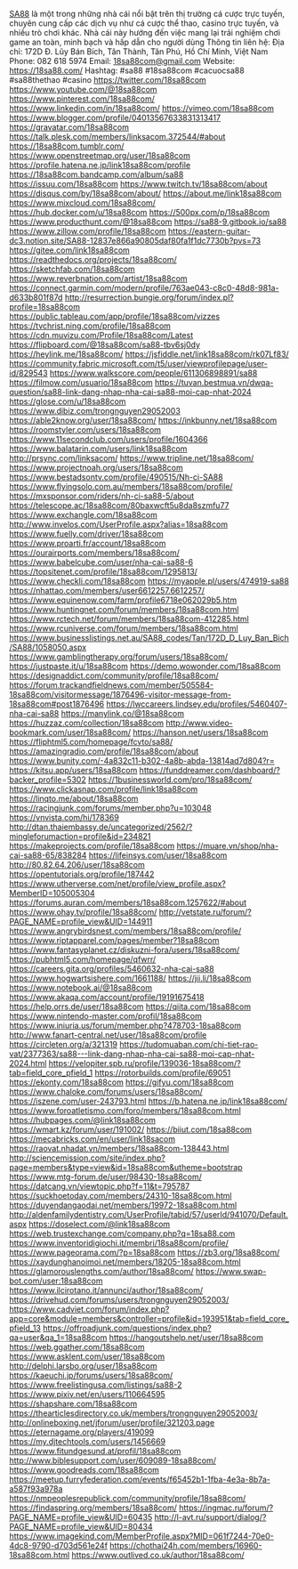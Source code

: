 <a href="https://18sa88.com/">SA88</a> là một trong những nhà cái nổi bật trên thị trường cá cược trực tuyến, chuyên cung cấp các dịch vụ như cá cược thể thao, casino trực tuyến, và nhiều trò chơi khác. Nhà cái này hướng đến việc mang lại trải nghiệm chơi game an toàn, minh bạch và hấp dẫn cho người dùng
Thông tin liên hệ:
Địa chỉ: 172D Đ. Lũy Bán Bích, Tân Thành, Tân Phú, Hồ Chí Minh, Việt Nam
Phone: 082 618 5974
Email: 18sa88com@gmail.com
Website:
<a href="https://18sa88.com/">https://18sa88.com/</a>
Hashtag: #sa88 #18sa88com #cacuocsa88 #sa88thethao #casino
<a href="https://twitter.com/18sa88com">https://twitter.com/18sa88com</a>
<a href="https://www.youtube.com/@18sa88com">https://www.youtube.com/@18sa88com</a>
<a href="https://www.pinterest.com/18sa88com/">https://www.pinterest.com/18sa88com/</a>
<a href="https://www.linkedin.com/in/18sa88com/">https://www.linkedin.com/in/18sa88com/</a>
<a href="https://vimeo.com/18sa88com">https://vimeo.com/18sa88com</a>
<a href="https://www.blogger.com/profile/04013567633831313417">https://www.blogger.com/profile/04013567633831313417</a>
<a href="https://gravatar.com/18sa88com">https://gravatar.com/18sa88com</a>
<a href="https://talk.plesk.com/members/linksacom.372544/#about">https://talk.plesk.com/members/linksacom.372544/#about</a>
<a href="https://18sa88com.tumblr.com/">https://18sa88com.tumblr.com/</a>
<a href="https://www.openstreetmap.org/user/18sa88com">https://www.openstreetmap.org/user/18sa88com</a>
<a href="https://profile.hatena.ne.jp/link18sa88com/profile">https://profile.hatena.ne.jp/link18sa88com/profile</a>
<a href="https://18sa88com.bandcamp.com/album/sa88">https://18sa88com.bandcamp.com/album/sa88</a>
<a href="https://issuu.com/18sa88com">https://issuu.com/18sa88com</a>
<a href="https://www.twitch.tv/18sa88com/about">https://www.twitch.tv/18sa88com/about</a>
<a href="https://disqus.com/by/18sa88com/about/">https://disqus.com/by/18sa88com/about/</a>
<a href="https://about.me/link18sa88com">https://about.me/link18sa88com</a>
<a href="https://www.mixcloud.com/18sa88com/">https://www.mixcloud.com/18sa88com/</a>
<a href="https://hub.docker.com/u/18sa88com">https://hub.docker.com/u/18sa88com</a>
<a href="https://500px.com/p/18sa88com">https://500px.com/p/18sa88com</a>
<a href="https://www.producthunt.com/@18sa88com">https://www.producthunt.com/@18sa88com</a>
<a href="https://sa88-9.gitbook.io/sa88">https://sa88-9.gitbook.io/sa88</a>
<a href="https://www.zillow.com/profile/18sa88com">https://www.zillow.com/profile/18sa88com</a>
<a href="https://eastern-guitar-dc3.notion.site/SA88-12837e866a90805daf80fa1f1dc7730b?pvs=73">https://eastern-guitar-dc3.notion.site/SA88-12837e866a90805daf80fa1f1dc7730b?pvs=73</a>
<a href="https://gitee.com/link18sa88com">https://gitee.com/link18sa88com</a>
<a href="https://readthedocs.org/projects/18sa88com/">https://readthedocs.org/projects/18sa88com/</a>
<a href="https://sketchfab.com/18sa88com">https://sketchfab.com/18sa88com</a>
<a href="https://www.reverbnation.com/artist/18sa88com">https://www.reverbnation.com/artist/18sa88com</a>
<a href="https://connect.garmin.com/modern/profile/763ae043-c8c0-48d8-981a-d633b801f87d">https://connect.garmin.com/modern/profile/763ae043-c8c0-48d8-981a-d633b801f87d</a>
<a href="http://resurrection.bungie.org/forum/index.pl?profile=18sa88com">http://resurrection.bungie.org/forum/index.pl?profile=18sa88com</a>
<a href="https://public.tableau.com/app/profile/18sa88com/vizzes">https://public.tableau.com/app/profile/18sa88com/vizzes</a>
<a href="https://tvchrist.ning.com/profile/18sa88com">https://tvchrist.ning.com/profile/18sa88com</a>
<a href="https://cdn.muvizu.com/Profile/18sa88com/Latest">https://cdn.muvizu.com/Profile/18sa88com/Latest</a>
<a href="https://flipboard.com/@18sa88com/sa88-tbv6sj0dy">https://flipboard.com/@18sa88com/sa88-tbv6sj0dy</a>
<a href="https://heylink.me/18sa88com/">https://heylink.me/18sa88com/</a>
<a href="https://jsfiddle.net/link18sa88com/rk07Lf83/">https://jsfiddle.net/link18sa88com/rk07Lf83/</a>
<a href="https://community.fabric.microsoft.com/t5/user/viewprofilepage/user-id/829543">https://community.fabric.microsoft.com/t5/user/viewprofilepage/user-id/829543</a>
<a href="https://www.walkscore.com/people/611306898891/sa88">https://www.walkscore.com/people/611306898891/sa88</a>
<a href="https://filmow.com/usuario/18sa88com">https://filmow.com/usuario/18sa88com</a>
<a href="https://tuvan.bestmua.vn/dwqa-question/sa88-link-dang-nhap-nha-cai-sa88-moi-cap-nhat-2024">https://tuvan.bestmua.vn/dwqa-question/sa88-link-dang-nhap-nha-cai-sa88-moi-cap-nhat-2024</a>
<a href="https://glose.com/u/18sa88com">https://glose.com/u/18sa88com</a>
<a href="https://www.dibiz.com/trongnguyen29052003">https://www.dibiz.com/trongnguyen29052003</a>
<a href="https://able2know.org/user/18sa88com/">https://able2know.org/user/18sa88com/</a>
<a href="https://inkbunny.net/18sa88com">https://inkbunny.net/18sa88com</a>
<a href="https://roomstyler.com/users/18sa88com">https://roomstyler.com/users/18sa88com</a>
<a href="https://www.11secondclub.com/users/profile/1604366">https://www.11secondclub.com/users/profile/1604366</a>
<a href="https://www.balatarin.com/users/link18sa88com">https://www.balatarin.com/users/link18sa88com</a>
<a href="http://prsync.com/linksacom/">http://prsync.com/linksacom/</a>
<a href="https://www.tripline.net/18sa88com/">https://www.tripline.net/18sa88com/</a>
<a href="https://www.projectnoah.org/users/18sa88com">https://www.projectnoah.org/users/18sa88com</a>
<a href="https://www.bestadsontv.com/profile/490515/Nh-ci-SA88">https://www.bestadsontv.com/profile/490515/Nh-ci-SA88</a>
<a href="https://www.flyingsolo.com.au/members/18sa88com/profile/">https://www.flyingsolo.com.au/members/18sa88com/profile/</a>
<a href="https://mxsponsor.com/riders/nh-ci-sa88-5/about">https://mxsponsor.com/riders/nh-ci-sa88-5/about</a>
<a href="https://telescope.ac/18sa88com/80baxwcft5u8da8szmfu77">https://telescope.ac/18sa88com/80baxwcft5u8da8szmfu77</a>
<a href="https://www.exchangle.com/18sa88com">https://www.exchangle.com/18sa88com</a>
<a href="http://www.invelos.com/UserProfile.aspx?alias=18sa88com">http://www.invelos.com/UserProfile.aspx?alias=18sa88com</a>
<a href="https://www.fuelly.com/driver/18sa88com">https://www.fuelly.com/driver/18sa88com</a>
<a href="https://www.proarti.fr/account/18sa88com">https://www.proarti.fr/account/18sa88com</a>
<a href="https://ourairports.com/members/18sa88com/">https://ourairports.com/members/18sa88com/</a>
<a href="https://www.babelcube.com/user/nha-cai-sa88-6">https://www.babelcube.com/user/nha-cai-sa88-6</a>
<a href="https://topsitenet.com/profile/18sa88com/1295813/">https://topsitenet.com/profile/18sa88com/1295813/</a>
<a href="https://www.checkli.com/18sa88com">https://www.checkli.com/18sa88com</a>
<a href="https://myapple.pl/users/474919-sa88">https://myapple.pl/users/474919-sa88</a>
<a href="https://nhattao.com/members/user6612257.6612257/">https://nhattao.com/members/user6612257.6612257/</a>
<a href="https://www.equinenow.com/farm/profile6718e062029b5.htm">https://www.equinenow.com/farm/profile6718e062029b5.htm</a>
<a href="https://www.huntingnet.com/forum/members/18sa88com.html">https://www.huntingnet.com/forum/members/18sa88com.html</a>
<a href="https://www.rctech.net/forum/members/18sa88com-412285.html">https://www.rctech.net/forum/members/18sa88com-412285.html</a>
<a href="https://www.rcuniverse.com/forum/members/18sa88com.html">https://www.rcuniverse.com/forum/members/18sa88com.html</a>
<a href="https://www.businesslistings.net.au/SA88_codes/Tan/172D_D_Luy_Ban_Bich/SA88/1058050.aspx">https://www.businesslistings.net.au/SA88_codes/Tan/172D_D_Luy_Ban_Bich/SA88/1058050.aspx</a>
<a href="https://www.gamblingtherapy.org/forum/users/18sa88com/">https://www.gamblingtherapy.org/forum/users/18sa88com/</a>
<a href="https://justpaste.it/u/18sa88com">https://justpaste.it/u/18sa88com</a>
<a href="https://demo.wowonder.com/18sa88com">https://demo.wowonder.com/18sa88com</a>
<a href="https://designaddict.com/community/profile/18sa88com/">https://designaddict.com/community/profile/18sa88com/</a>
<a href="https://forum.trackandfieldnews.com/member/505584-18sa88com/visitormessage/1876496-visitor-message-from-18sa88com#post1876496">https://forum.trackandfieldnews.com/member/505584-18sa88com/visitormessage/1876496-visitor-message-from-18sa88com#post1876496</a>
<a href="https://lwccareers.lindsey.edu/profiles/5460407-nha-cai-sa88">https://lwccareers.lindsey.edu/profiles/5460407-nha-cai-sa88</a>
<a href="https://manylink.co/@18sa88com">https://manylink.co/@18sa88com</a>
<a href="https://huzzaz.com/collection/18sa88com">https://huzzaz.com/collection/18sa88com</a>
<a href="http://www.video-bookmark.com/user/18sa88com/">http://www.video-bookmark.com/user/18sa88com/</a>
<a href="https://hanson.net/users/18sa88com">https://hanson.net/users/18sa88com</a>
<a href="https://fliphtml5.com/homepage/fcvto/sa88/">https://fliphtml5.com/homepage/fcvto/sa88/</a>
<a href="https://amazingradio.com/profile/18sa88com/about">https://amazingradio.com/profile/18sa88com/about</a>
<a href="https://www.bunity.com/-4a832c11-b302-4a8b-abda-13814ad7d804?r=">https://www.bunity.com/-4a832c11-b302-4a8b-abda-13814ad7d804?r=</a>
<a href="https://kitsu.app/users/18sa88com">https://kitsu.app/users/18sa88com</a>
<a href="https://funddreamer.com/dashboard/?backer_profile=5302">https://funddreamer.com/dashboard/?backer_profile=5302</a>
<a href="https://1businessworld.com/pro/18sa88com/">https://1businessworld.com/pro/18sa88com/</a>
<a href="https://www.clickasnap.com/profile/link18sa88com">https://www.clickasnap.com/profile/link18sa88com</a>
<a href="https://linqto.me/about/18sa88com">https://linqto.me/about/18sa88com</a>
<a href="https://racingjunk.com/forums/member.php?u=103048">https://racingjunk.com/forums/member.php?u=103048</a>
<a href="https://vnvista.com/hi/178369">https://vnvista.com/hi/178369</a>
<a href="http://dtan.thaiembassy.de/uncategorized/2562/?mingleforumaction=profile&id=234821">http://dtan.thaiembassy.de/uncategorized/2562/?mingleforumaction=profile&id=234821</a>
<a href="https://makeprojects.com/profile/18sa88com">https://makeprojects.com/profile/18sa88com</a>
<a href="https://muare.vn/shop/nha-cai-sa88-65/838284">https://muare.vn/shop/nha-cai-sa88-65/838284</a>
<a href="https://lifeinsys.com/user/18sa88com">https://lifeinsys.com/user/18sa88com</a>
<a href="http://80.82.64.206/user/18sa88com">http://80.82.64.206/user/18sa88com</a>
<a href="https://opentutorials.org/profile/187442">https://opentutorials.org/profile/187442</a>
<a href="https://www.utherverse.com/net/profile/view_profile.aspx?MemberID=105005304">https://www.utherverse.com/net/profile/view_profile.aspx?MemberID=105005304</a>
<a href="https://forums.auran.com/members/18sa88com.1257622/#about">https://forums.auran.com/members/18sa88com.1257622/#about</a>
<a href="https://www.ohay.tv/profile/18sa88com/">https://www.ohay.tv/profile/18sa88com/</a>
<a href="http://vetstate.ru/forum/?PAGE_NAME=profile_view&UID=144911">http://vetstate.ru/forum/?PAGE_NAME=profile_view&UID=144911</a>
<a href="https://www.angrybirdsnest.com/members/18sa88com/profile/">https://www.angrybirdsnest.com/members/18sa88com/profile/</a>
<a href="https://www.riptapparel.com/pages/member?18sa88com">https://www.riptapparel.com/pages/member?18sa88com</a>
<a href="https://www.fantasyplanet.cz/diskuzni-fora/users/18sa88com/">https://www.fantasyplanet.cz/diskuzni-fora/users/18sa88com/</a>
<a href="https://pubhtml5.com/homepage/qfwrr/">https://pubhtml5.com/homepage/qfwrr/</a>
<a href="https://careers.gita.org/profiles/5460632-nha-cai-sa88">https://careers.gita.org/profiles/5460632-nha-cai-sa88</a>
<a href="https://www.hogwartsishere.com/1661188/">https://www.hogwartsishere.com/1661188/</a>
<a href="https://jii.li/18sa88com">https://jii.li/18sa88com</a>
<a href="https://www.notebook.ai/@18sa88com">https://www.notebook.ai/@18sa88com</a>
<a href="https://www.akaqa.com/account/profile/19191675418">https://www.akaqa.com/account/profile/19191675418</a>
<a href="https://help.orrs.de/user/18sa88com">https://help.orrs.de/user/18sa88com</a>
<a href="https://qiita.com/18sa88com">https://qiita.com/18sa88com</a>
<a href="https://www.nintendo-master.com/profil/18sa88com">https://www.nintendo-master.com/profil/18sa88com</a>
<a href="https://www.iniuria.us/forum/member.php?478703-18sa88com">https://www.iniuria.us/forum/member.php?478703-18sa88com</a>
<a href="http://www.fanart-central.net/user/18sa88com/profile">http://www.fanart-central.net/user/18sa88com/profile</a>
<a href="https://circleten.org/a/321319">https://circleten.org/a/321319</a>
<a href="https://tudomuaban.com/chi-tiet-rao-vat/2377363/sa88---link-dang-nhap-nha-cai-sa88-moi-cap-nhat-2024.html">https://tudomuaban.com/chi-tiet-rao-vat/2377363/sa88---link-dang-nhap-nha-cai-sa88-moi-cap-nhat-2024.html</a>
<a href="https://velopiter.spb.ru/profile/139036-18sa88com/?tab=field_core_pfield_1">https://velopiter.spb.ru/profile/139036-18sa88com/?tab=field_core_pfield_1</a>
<a href="https://rotorbuilds.com/profile/69051">https://rotorbuilds.com/profile/69051</a>
<a href="https://ekonty.com/18sa88com">https://ekonty.com/18sa88com</a>
<a href="https://gifyu.com/18sa88com">https://gifyu.com/18sa88com</a>
<a href="https://www.chaloke.com/forums/users/18sa88com/">https://www.chaloke.com/forums/users/18sa88com/</a>
<a href="https://iszene.com/user-243793.html">https://iszene.com/user-243793.html</a>
<a href="https://b.hatena.ne.jp/link18sa88com/">https://b.hatena.ne.jp/link18sa88com/</a>
<a href="https://www.foroatletismo.com/foro/members/18sa88com.html">https://www.foroatletismo.com/foro/members/18sa88com.html</a>
<a href="https://hubpages.com/@link18sa88com">https://hubpages.com/@link18sa88com</a>
<a href="https://wmart.kz/forum/user/191002/">https://wmart.kz/forum/user/191002/</a>
<a href="https://biiut.com/18sa88com">https://biiut.com/18sa88com</a>
<a href="https://mecabricks.com/en/user/link18sacom">https://mecabricks.com/en/user/link18sacom</a>
<a href="https://raovat.nhadat.vn/members/18sa88com-138443.html">https://raovat.nhadat.vn/members/18sa88com-138443.html</a>
<a href="http://sciencemission.com/site/index.php?page=members&type=view&id=18sa88com&utheme=bootstrap">http://sciencemission.com/site/index.php?page=members&type=view&id=18sa88com&utheme=bootstrap</a>
<a href="https://www.mtg-forum.de/user/98430-18sa88com/">https://www.mtg-forum.de/user/98430-18sa88com/</a>
<a href="https://datcang.vn/viewtopic.php?f=11&t=795787">https://datcang.vn/viewtopic.php?f=11&t=795787</a>
<a href="https://suckhoetoday.com/members/24310-18sa88com.html">https://suckhoetoday.com/members/24310-18sa88com.html</a>
<a href="https://duyendangaodai.net/members/19972-18sa88com.html">https://duyendangaodai.net/members/19972-18sa88com.html</a>
<a href="http://aldenfamilydentistry.com/UserProfile/tabid/57/userId/941070/Default.aspx">http://aldenfamilydentistry.com/UserProfile/tabid/57/userId/941070/Default.aspx</a>
<a href="https://doselect.com/@link18sa88com">https://doselect.com/@link18sa88com</a>
<a href="https://web.trustexchange.com/company.php?q=18sa88.com">https://web.trustexchange.com/company.php?q=18sa88.com</a>
<a href="https://www.inventoridigiochi.it/membri/18sa88com/profile/">https://www.inventoridigiochi.it/membri/18sa88com/profile/</a>
<a href="https://www.pageorama.com/?p=18sa88com">https://www.pageorama.com/?p=18sa88com</a>
<a href="https://zb3.org/18sa88com/">https://zb3.org/18sa88com/</a>
<a href="https://xaydunghanoimoi.net/members/18205-18sa88com.html">https://xaydunghanoimoi.net/members/18205-18sa88com.html</a>
<a href="https://glamorouslengths.com/author/18sa88com/">https://glamorouslengths.com/author/18sa88com/</a>
<a href="https://www.swap-bot.com/user:18sa88com">https://www.swap-bot.com/user:18sa88com</a>
<a href="https://www.ilcirotano.it/annunci/author/18sa88com/">https://www.ilcirotano.it/annunci/author/18sa88com/</a>
<a href="https://drivehud.com/forums/users/trongnguyen29052003/">https://drivehud.com/forums/users/trongnguyen29052003/</a>
<a href="https://www.cadviet.com/forum/index.php?app=core&module=members&controller=profile&id=193951&tab=field_core_pfield_13">https://www.cadviet.com/forum/index.php?app=core&module=members&controller=profile&id=193951&tab=field_core_pfield_13</a>
<a href="https://offroadjunk.com/questions/index.php?qa=user&qa_1=18sa88com">https://offroadjunk.com/questions/index.php?qa=user&qa_1=18sa88com</a>
<a href="https://hangoutshelp.net/user/18sa88com">https://hangoutshelp.net/user/18sa88com</a>
<a href="https://web.ggather.com/18sa88com">https://web.ggather.com/18sa88com</a>
<a href="https://www.asklent.com/user/18sa88com">https://www.asklent.com/user/18sa88com</a>
<a href="http://delphi.larsbo.org/user/18sa88com">http://delphi.larsbo.org/user/18sa88com</a>
<a href="https://kaeuchi.jp/forums/users/18sa88com/">https://kaeuchi.jp/forums/users/18sa88com/</a>
<a href="https://www.freelistingusa.com/listings/sa88-2">https://www.freelistingusa.com/listings/sa88-2</a>
<a href="https://www.pixiv.net/en/users/110664595">https://www.pixiv.net/en/users/110664595</a>
<a href="https://shapshare.com/18sa88com">https://shapshare.com/18sa88com</a>
<a href="https://thearticlesdirectory.co.uk/members/trongnguyen29052003/">https://thearticlesdirectory.co.uk/members/trongnguyen29052003/</a>
<a href="http://onlineboxing.net/jforum/user/profile/321203.page">http://onlineboxing.net/jforum/user/profile/321203.page</a>
<a href="https://eternagame.org/players/419099">https://eternagame.org/players/419099</a>
<a href="https://my.djtechtools.com/users/1456669">https://my.djtechtools.com/users/1456669</a>
<a href="https://www.fitundgesund.at/profil/18sa88com">https://www.fitundgesund.at/profil/18sa88com</a>
<a href="http://www.biblesupport.com/user/609089-18sa88com/">http://www.biblesupport.com/user/609089-18sa88com/</a>
<a href="https://www.goodreads.com/18sa88com">https://www.goodreads.com/18sa88com</a>
<a href="https://meetup.furryfederation.com/events/f65452b1-1fba-4e3a-8b7a-a587f93a978a">https://meetup.furryfederation.com/events/f65452b1-1fba-4e3a-8b7a-a587f93a978a</a>
<a href="https://nmpeoplesrepublick.com/community/profile/18sa88com/">https://nmpeoplesrepublick.com/community/profile/18sa88com/</a>
<a href="https://findaspring.org/members/18sa88com/">https://findaspring.org/members/18sa88com/</a>
<a href="https://ingmac.ru/forum/?PAGE_NAME=profile_view&UID=60435">https://ingmac.ru/forum/?PAGE_NAME=profile_view&UID=60435</a>
<a href="http://l-avt.ru/support/dialog/?PAGE_NAME=profile_view&UID=80434">http://l-avt.ru/support/dialog/?PAGE_NAME=profile_view&UID=80434</a>
<a href="https://www.imagekind.com/MemberProfile.aspx?MID=061f7244-70e0-4dc8-9790-d703d561e24f">https://www.imagekind.com/MemberProfile.aspx?MID=061f7244-70e0-4dc8-9790-d703d561e24f</a>
<a href="https://chothai24h.com/members/16960-18sa88com.html">https://chothai24h.com/members/16960-18sa88com.html</a>
<a href=""></a>
<a href="https://www.outlived.co.uk/author/18sa88com/">https://www.outlived.co.uk/author/18sa88com/</a>
<a href=""></a>

